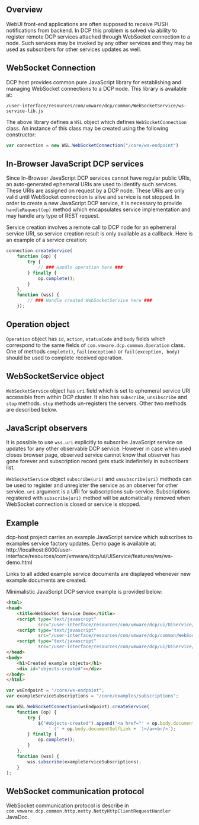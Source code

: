 ## Overview

WebUI front-end applications are often supposed to receive PUSH notifications from backend. In DCP this problem is solved via ability to register remote DCP services attached through WebSocket connection to a node. Such services may be invoked by any other services and they may be used as subscribers for other services updates as well.

## WebSocket Connection

DCP host provides common pure JavaScript library for establishing and managing WebSocket connections to a DCP node. This library is available at:

```
/user-interface/resources/com/vmware/dcp/common/WebSocketService/ws-service-lib.js
```

The above library defines a `WSL` object which defines `WebSocketConnection` class. An instance of this class may be created using the following constructor:

```js
var connection = new WSL.WebSocketConnection("/core/ws-endpoint")
```

## In-Browser JavaScript DCP services

Since In-Browser JavaScript DCP services cannot have regular public URIs, an auto-generated ephemeral URIs are used to identify such services. These URIs are assigned on request by a DCP node. These URIs are only valid until WebSocket connection is alive and service is not stopped. In order to create a new JavaScript DCP service, it is necessary to provide `handleRequest(op)` method which encapsulates service implementation and may handle any type of REST request.

Service creation involves a remote call to DCP node for an ephemeral service URI, so service creation result is only available as a callback. Here is an example of a service creation:

```js
connection.createService(
    function (op) {
        try {
            // ### Handle operation here ###
        } finally {
            op.complete();
        }
    },
    function (wss) {
        // ### Handle created WebSocketService here ###
    });
```

## Operation object

`Operation` object has `id`, `action`, `statusCode` and `body` fields which correspond to the same fields of `com.vmware.dcp.common.Operation` class. One of methods `complete()`, `fail(exception)` or `fail(exception, body)` should be used to complete received operation.

## WebSocketService object

`WebSocketService` object has `uri` field which is set to ephemeral service URI accessible from within DCP cluster. It also has `subscribe`, `unsibscribe` and `stop` methods. `stop` methods un-registers the servers. Other two methods are described below.

## JavaScript observers

It is possible to use `wss.uri` explicitly to subscribe JavaScript service on updates for any other observable DCP service. However in case when used closes browser page, observed service cannot know that observer has gone forever and subscription record gets stuck indefinitely in subscribers list.

`WebSocketService` object `subscribe(uri)` and `unsubscribe(uri)` methods can be used to register and unregister the service as an observer for other service. `uri` argument is a URI for subscriptions sub-service. Subscriptions registered with `subscribe(uri)` method will be automatically removed when WebSocket connection is closed or service is stopped.

## Example

dcp-host project carries an example JavaScript service which subscribes to examples service factory updates. Demo page is available at: http://localhost:8000/user-interface/resources/com/vmware/dcp/ui/UiService/features/ws/ws-demo.html

Links to all added example service documents are displayed whenever new example documents are created.

Minimalistic JavaScript DCP service example is provided below:

```html
<html>
<head>
    <title>WebSocket Service Demo</title>
    <script type="text/javascript"
            src="/user-interface/resources/com/vmware/dcp/ui/UiService/libs/jQuery/jquery-2.1.0.js"></script>
    <script type="text/javascript"
            src="/user-interface/resources/com/vmware/dcp/common/WebSocketService/ws-service-lib.js"></script>
    <script type="text/javascript"
            src="/user-interface/resources/com/vmware/dcp/ui/UiService/features/ws/ws-demo.js"></script>
</head>
<body>
    <h1>Created example objects</h1>
    <div id="objects-created"></div>
</body>
</html>
```

```js
var wsEndpoint = "/core/ws-endpoint";
var exampleServiceSubscriptions = "/core/examples/subscriptions";

new WSL.WebSocketConnection(wsEndpoint).createService(
    function (op) {
        try {
            $("#objects-created").append('<a href="' + op.body.documentSelfLink + '">' + op.body.name +
                ' (' + op.body.documentSelfLink + ')</a><br/>');
        } finally {
            op.complete();
        }
    },
    function (wss) {
        wss.subscribe(exampleServiceSubscriptions);
    }
);
```
## WebSocket communication protocol

WebSocket communication protocol is describe in `com.vmware.dcp.common.http.netty.NettyHttpClientRequestHandler` JavaDoc.
